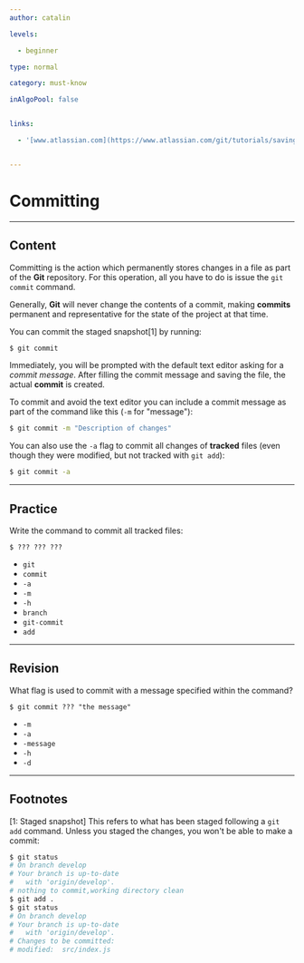 ```yaml
---
author: catalin

levels:

  - beginner

type: normal

category: must-know

inAlgoPool: false


links:

  - '[www.atlassian.com](https://www.atlassian.com/git/tutorials/saving-changes/git-commit){website}'


---
```


# Committing

---
## Content

Committing is the action which permanently stores changes in a file as part of the **Git** repository. For this operation, all you have to do is issue the `git commit` command.

Generally, **Git** will never change the contents of a commit, making **commits** permanent and representative for the state of the project at that time.

You can commit the staged snapshot[1] by running:
```bash
$ git commit
```
Immediately, you will be prompted with the default text editor asking for a *commit message*. After filling the commit message and saving the file, the actual **commit** is created.

To commit and avoid the text editor you can include a commit message as part of the command like this (`-m` for "message"):
```bash
$ git commit -m "Description of changes"
```
You can also use the `-a` flag to commit all changes of **tracked** files (even though they were modified, but not tracked with `git add`):
```bash
$ git commit -a
```

---
## Practice

Write the command to commit all tracked files:
```
$ ??? ??? ???
```


* `git`
* `commit`
* `-a`
* `-m`
* `-h`
* `branch`
* `git-commit`
* `add`

---
## Revision

What flag is used to commit with a message specified within the command?
```
$ git commit ??? "the message"
```

* `-m`
* `-a`
* `-message`
* `-h`
* `-d`

---
## Footnotes
[1: Staged snapshot]
This refers to what has been staged following a `git add` command. Unless you staged the changes, you won't be able to make a commit:
```bash
$ git status
# On branch develop
# Your branch is up-to-date
#   with 'origin/develop'.
# nothing to commit,working directory clean
$ git add .
$ git status
# On branch develop
# Your branch is up-to-date
#   with 'origin/develop'.
# Changes to be committed:
# modified:  src/index.js

```
